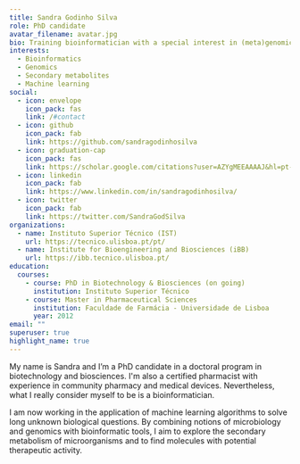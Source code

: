 ```yaml
---
title: Sandra Godinho Silva
role: PhD candidate
avatar_filename: avatar.jpg
bio: Training bioinformatician with a special interest in (meta)genomics.
interests:
  - Bioinformatics
  - Genomics
  - Secondary metabolites
  - Machine learning
social:
  - icon: envelope
    icon_pack: fas
    link: /#contact
  - icon: github
    icon_pack: fab
    link: https://github.com/sandragodinhosilva
  - icon: graduation-cap
    icon_pack: fas
    link: https://scholar.google.com/citations?user=AZYgMEEAAAAJ&hl=pt-PT
  - icon: linkedin
    icon_pack: fab
    link: https://www.linkedin.com/in/sandragodinhosilva/
  - icon: twitter
    icon_pack: fab
    link: https://twitter.com/SandraGodSilva
organizations:
  - name: Instituto Superior Técnico (IST)
    url: https://tecnico.ulisboa.pt/pt/
  - name: Institute for Bioengineering and Biosciences (iBB)
    url: https://ibb.tecnico.ulisboa.pt/
education:
  courses:
    - course: PhD in Biotechnology & Biosciences (on going)
      institution: Instituto Superior Técnico
    - course: Master in Pharmaceutical Sciences
      institution: Faculdade de Farmácia - Universidade de Lisboa
      year: 2012
email: ""
superuser: true
highlight_name: true
---
```


My name is Sandra and I’m a PhD candidate in a doctoral program in biotechnology and biosciences. I'm also a certified pharmacist with experience in community pharmacy and medical devices. Nevertheless, what I really consider myself to be is a bioinformatician.

I am now working in the application of machine learning algorithms to solve long unknown biological questions. By combining notions of microbiology and genomics with bioinformatic tools, I aim to explore the secondary metabolism of microorganisms and to find molecules with potential therapeutic activity.
